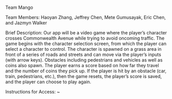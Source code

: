 Team Mango

Team Members: Haoyan Zhang, Jeffrey Chen, Mete Gumusayak, Eric Chen, and Jazmyn Walker

Brief Description: Our app will be a video game where the player’s character crosses Commonwealth Avenue while trying to avoid oncoming traffic. The game begins with the character selection screen, from which the player can select a character to control. The character is spawned on a grass area in front of a series of roads and streets and can move via the player’s inputs (with arrow keys). Obstacles including pedestrians and vehicles as well as coins also spawn. The player earns a score based on how far they travel and the number of coins they pick up. If the player is hit by an obstacle (car, train, pedestrians, etc.), then the game resets, the player’s score is saved, and the player can choose to play again.

Instructions for Access:
~                                                                                                                                   
